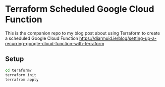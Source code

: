 # Terraform Scheduled Google Cloud Function

This is the companion repo to my blog post about using Terraform to create a scheduled Google Cloud Function https://diarmuid.ie/blog/setting-up-a-recurring-google-cloud-function-with-terraform

## Setup

```bash
cd teraform/
terraform init
terrafrom apply
```
